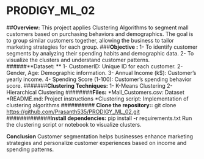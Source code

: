 # PRODIGY_ML_02
##**Overview:** This project applies Clustering Algorithms to segment mall customers based on purchasing behaviors and demographics. The goal is to group similar customers together, allowing the business to tailor marketing strategies for each group.
###**Objective :** 
1- To identify customer segments by analyzing their spending habits and demographic data. 
2- To visualize the clusters and understand customer patterns.
######**Dataset: **
1- CustomerID: Unique ID for each customer.
2- Gender, Age: Demographic information.
3- Annual Income (k$): Customer’s yearly income.
4- Spending Score (1-100): Customer’s spending behavior score.
#######**Clustering Techniques:**
1- K-Means Clustering
2- Hierarchical Clustering
########**Files:**
*Mall_Customers.csv: Dataset
*README.md: Project instructions
*Clustering script: Implementation of clustering algorithms
########## **Clone the repository::**
git clone https://github.com/Prasanth535/PRODIGY_ML_02.git
#############**Install dependencies:**
pip install -r requirements.txt
Run the clustering script or notebook to visualize clusters.

**Conclusion**
Customer segmentation helps businesses enhance marketing strategies and personalize customer experiences based on income and spending patterns.
